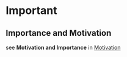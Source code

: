 # Important

## Importance and Motivation

see __Motivation and Importance__ in [Motivation](../Motivation/README.md)
